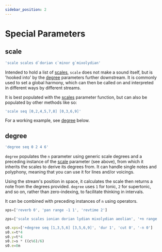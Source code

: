 ```yaml
---
sidebar_position: 2
---
```

# Special Parameters
## scale
```js
'scale scales d`dorian c`minor g`mixolydian'
```
Intended to hold a list of [scales](/docs/docs/parameters/scales), `scale` does not make a sound itself, but is 'hooked into' by the [degree](#degree) parameters further downstream. It is commonly used to set a global harmony, which can then be called on and interpreted in different ways by different streams. 

It is best populated with the [scales](/docs/docs/parameters/parameter-functions#scales) parameter function, but can also be populated by other methods like so:
```js
'scale seq [0,2,4,5,7,8] [0,3,6,9]'
```

For a working example, see [degree](#degree) below. 

## degree
```js
'degree seq 0 2 4 6'
```
`degree` populates the `n` parameter using generic scale degrees and a preceding instance of the [scale](#scale) parameter (see above), from which it inherits the scales to derive its degrees from. It can handle single notes and polyphony, meaning that you can use it for lines and/or voicings.

Using the stream's position in space, it calculates the scale then returns a note from the degrees provided. `degree` uses `1` for tonic, `2` for supertonic, and so on, rather than zero-indexing, to facilitate thinking in intervals.

It can be combined with preceding instances of `n` using operators. 
```js
xps=['reverb 0', 'pan range -1 1', 'revtime 2']

zps=['scale scales ionian dorian lydian mixolydian aeolian', '+n range 0 18 3']

s0.xps=['+degree seq [1,3,5,6] [3,5,6,9]', 'dur 1', 'cut 0', '-n 0']
s0.x=t*4
s0.y=t*4
s0.z=s * ((c%6)/6)
s0.e=8n
```